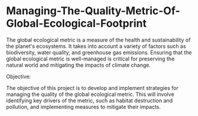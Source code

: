 # Managing-The-Quality-Metric-Of-Global-Ecological-Footprint
The global ecological metric is a measure of the health and sustainability of the planet's ecosystems. It takes into account a variety of factors such as biodiversity, water quality, and greenhouse gas emissions. Ensuring that the global ecological metric is well-managed is critical for preserving the natural world and mitigating the impacts of climate change.

Objective:

The objective of this project is to develop and implement strategies for managing the quality of the global ecological metric. This will involve identifying key drivers of the metric, such as habitat destruction and pollution, and implementing measures to mitigate their impacts. 

